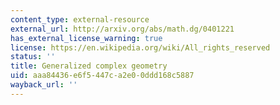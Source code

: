```yaml
---
content_type: external-resource
external_url: http://arxiv.org/abs/math.dg/0401221
has_external_license_warning: true
license: https://en.wikipedia.org/wiki/All_rights_reserved
status: ''
title: Generalized complex geometry
uid: aaa84436-e6f5-447c-a2e0-0ddd168c5887
wayback_url: ''
---
```

